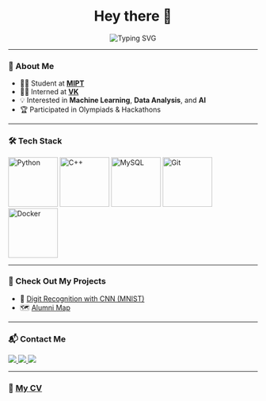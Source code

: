 <h1 align="center">Hey there 👋</h1>

<div align="center">
  <img src="https://readme-typing-svg.demolab.com?font=Fira+Code&weight=500&pause=1000&center=true&vCenter=true&width=600&lines=ML+Enthusiast+%7C+Data+Lover+%7C+Football+Fan;Coding+since+2022+%F0%9F%92%BB;Interned+at+VK+%F0%9F%92%BC;Studying+at+MIPT;Building+Projects+in+ML%2C+DS+and+AI;Open+to+collaboration+%F0%9F%92%BB" alt="Typing SVG" />
</div>

---

### 🧠 About Me

- 👨‍🎓 Student at [**MIPT**](https://mipt.ru/institute)
- 🧑‍💻 Interned at [**VK**](https://vk.com/about)
- 💡 Interested in **Machine Learning**, **Data Analysis**, and **AI**
- 🏆 Participated in Olympiads & Hackathons

---

### 🛠️ Tech Stack

<div align="left">
  <img src="https://cdn.jsdelivr.net/gh/devicons/devicon/icons/python/python-original.svg" width="100" alt="Python"/>
  <img src="https://cdn.jsdelivr.net/gh/devicons/devicon/icons/cplusplus/cplusplus-original.svg" width="100" alt="C++"/>
  <img src="https://cdn.jsdelivr.net/gh/devicons/devicon/icons/mysql/mysql-original.svg" width="100"" alt="MySQL"/>
  <img src="https://cdn.jsdelivr.net/gh/devicons/devicon/icons/git/git-original.svg" width="100" alt="Git"/>
  <img src="https://cdn.jsdelivr.net/gh/devicons/devicon/icons/docker/docker-original.svg" width="100" alt="Docker"/>
</div>

---

### 🚀 Check Out My Projects

- 🧠 [Digit Recognition with CNN (MNIST)](https://github.com/sinyshapmen/mnist_CNN)
- 🗺️ [Alumni Map](https://map.n.foundation)

---

### 📬 Contact Me

<div align="left">
  <a href="https://t.me/sinyshapmen" target="_blank">
    <img src="https://img.shields.io/badge/Telegram-2CA5E0?style=flat&logo=telegram&logoColor=white"/>
  </a>
  <a href="https://www.instagram.com/evgenybobrovsky30?igsh=cTNjenhpbmFlbGM3&utm_source=qr" target="_blank">
    <img src="https://img.shields.io/badge/Instagram-E4405F?style=flat&logo=instagram&logoColor=white"/>
  </a>
  <a href="evgenybobrovskyit@gmail.com" target="_blank">
    <img src="https://img.shields.io/badge/Email-8B89CC?style=flat&logo=protonmail&logoColor=white"/>
  </a>
</div>

---

### 📄 [My CV](https://docs.google.com/document/d/1BJ5YjnfJuVN_8ULQwimZdBmDdNcU1uJtJXffLh0d-i0/edit)





